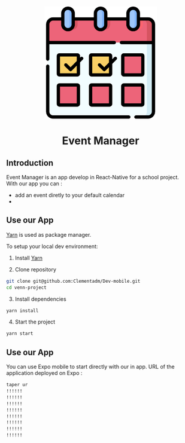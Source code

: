 <p align="center">
  <img
    width="300px"
    src="assets/icon.png"
    alt="App Logo" />
</p>

<h1 align="center">Event Manager</h1>

## Introduction

Event Manager is an app develop in React-Native for a school project.  
With our app you can :

- add an event diretly to your default calendar
-

## Use our App

[Yarn](https://classic.yarnpkg.com/en/docs/cli/) is used as package manager.

To setup your local dev environment:

1. Install [Yarn](https://classic.yarnpkg.com/en/docs/install)

2. Clone repository

```sh
git clone git@github.com:Clementadm/Dev-mobile.git
cd venn-project
```

3. Install dependencies

```sh
yarn install
```

4. Start the project

```sh
yarn start
```

## Use our App

You can use Expo mobile to start directly with our in app.
URL of the application deployed on Expo :

```sh
taper ur
!!!!!!
!!!!!!
!!!!!!
!!!!!!
!!!!!!
!!!!!!
!!!!!!
!!!!!!

```
